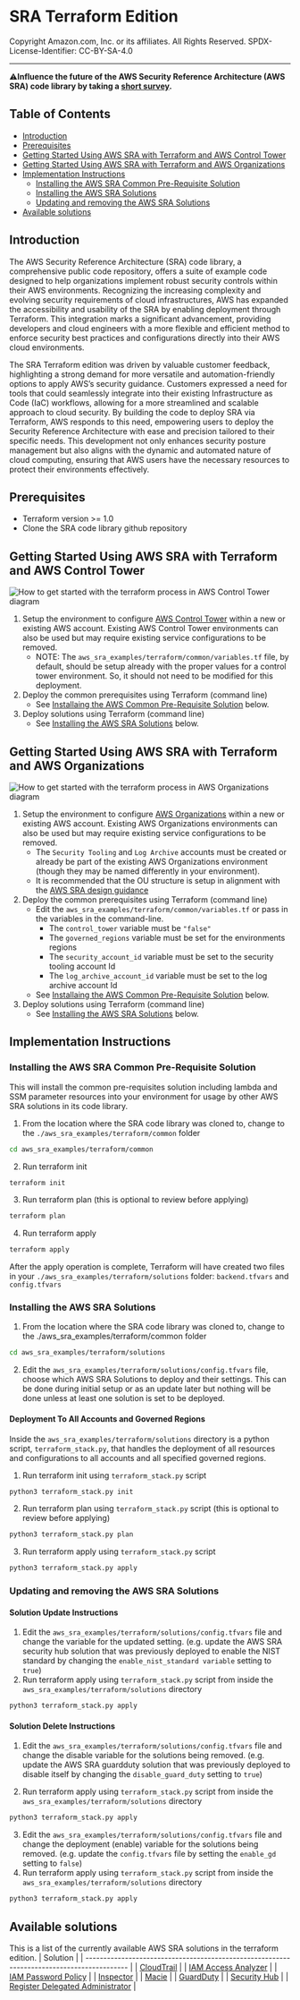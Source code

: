 # SRA Terraform Edition<!-- omit in toc -->
<!-- markdownlint-disable MD033 -->

Copyright Amazon.com, Inc. or its affiliates. All Rights Reserved. SPDX-License-Identifier: CC-BY-SA-4.0

---

⚠️**Influence the future of the AWS Security Reference Architecture (AWS SRA) code library by taking a [short survey](https://amazonmr.au1.qualtrics.com/jfe/form/SV_9oFz0p67iCw3obk).**

## <!-- omit in toc -->

## Table of Contents<!-- omit in toc -->

- [Introduction](#introduction)
- [Prerequisites](#prerequisites)
- [Getting Started Using AWS SRA with Terraform and AWS Control Tower](#getting-started-using-aws-sra-with-terraform-and-aws-control-tower)
- [Getting Started Using AWS SRA with Terraform and AWS Organizations](#getting-started-using-aws-sra-with-terraform-and-aws-organizations)
- [Implementation Instructions](#implementation-instructions)
  - [Installing the AWS SRA Common Pre-Requisite Solution](#installing-the-aws-sra-common-pre-requisite-solution)
  - [Installing the AWS SRA Solutions](#installing-the-aws-sra-solutions)
  - [Updating and removing the AWS SRA Solutions](#updating-and-removing-the-aws-sra-solutions)
- [Available solutions](#available-solutions)

## Introduction

The AWS Security Reference Architecture (SRA) code library, a comprehensive public code repository, offers a suite of example code designed to help organizations implement robust security controls within their AWS environments. Recognizing the increasing complexity and evolving security requirements of cloud infrastructures, AWS has expanded the accessibility and usability of the SRA by enabling deployment through Terraform. This integration marks a significant advancement, providing developers and cloud engineers with a more flexible and efficient method to enforce security best practices and configurations directly into their AWS cloud environments.

The SRA Terraform edition was driven by valuable customer feedback, highlighting a strong demand for more versatile and automation-friendly options to apply AWS’s security guidance. Customers expressed a need for tools that could seamlessly integrate into their existing Infrastructure as Code (IaC) workflows, allowing for a more streamlined and scalable approach to cloud security. By building the code to deploy SRA via Terraform, AWS responds to this need, empowering users to deploy the Security Reference Architecture with ease and precision tailored to their specific needs. This development not only enhances security posture management but also aligns with the dynamic and automated nature of cloud computing, ensuring that AWS users have the necessary resources to protect their environments effectively.

## Prerequisites

- Terraform version >= 1.0
- Clone the SRA code library github repository

## Getting Started Using AWS SRA with Terraform and AWS Control Tower

![How to get started with the terraform process in AWS Control Tower diagram](../docs/artifacts/terraform-control-tower-process.png)

1. Setup the environment to configure [AWS Control Tower](https://docs.aws.amazon.com/controltower/latest/userguide/getting-started-with-control-tower.html) within a new or existing AWS account. Existing AWS Control Tower environments can also be
   used but may require existing service configurations to be removed.
   - NOTE: The `aws_sra_examples/terraform/common/variables.tf` file, by default, should be setup already with the proper values for a control tower environment.  So, it should not need to be modified for this deployment.
2. Deploy the common prerequisites using Terraform (command line)
   - See [Installaing the AWS Common Pre-Requisite Solution](#installaing-the-aws-common-pre-requisite-solution) below.
3. Deploy solutions using Terraform (command line)
   - See [Installing the AWS SRA Solutions](#installing-the-aws-sra-solutions) below.


## Getting Started Using AWS SRA with Terraform and AWS Organizations

![How to get started with the terraform process in AWS Organizations diagram](../docs/artifacts/terraform-process.png)

1. Setup the environment to configure [AWS Organizations](https://docs.aws.amazon.com/organizations/latest/userguide/orgs_getting-started.html) within a new or existing AWS account. Existing AWS Organizations environments can also be used but may
   require existing service configurations to be removed.
   - The `Security Tooling` and `Log Archive` accounts must be created or already be part of the existing AWS Organizations environment (though they may be named differently in your environment).
   - It is recommended that the OU structure is setup in alignment with the [AWS SRA design guidance](https://docs.aws.amazon.com/prescriptive-guidance/latest/security-reference-architecture/architecture.html)
2. Deploy the common prerequisites using Terraform (command line)
   - Edit the `aws_sra_examples/terraform/common/variables.tf` or pass in the variables in the command-line.
     - The `control_tower` variable must be `"false"`
     - The `governed_regions` variable must be set for the environments regions
     - The `security_account_id` variable must be set to the security tooling account Id
     - The `log_archive_account_id` variable must be set to the log archive account Id
   - See [Installaing the AWS Common Pre-Requisite Solution](#installaing-the-aws-common-pre-requisite-solution) below.
3. Deploy solutions using Terraform (command line)
   - See [Installing the AWS SRA Solutions](#installing-the-aws-sra-solutions) below.

## Implementation Instructions

### Installing the AWS SRA Common Pre-Requisite Solution

This will install the common pre-requisites solution including lambda and SSM parameter resources into your environment for usage by other AWS SRA solutions in its code library.

1. From the location where the SRA code library was cloned to, change to the `./aws_sra_examples/terraform/common` folder
```bash
cd aws_sra_examples/terraform/common
```
2. Run terraform init
```bash
terraform init
```
3. Run terraform plan (this is optional to review before applying)
```bash
terraform plan
```
4. Run terraform apply
```bash
terraform apply
```

After the apply operation is complete, Terraform will have created two files in your `./aws_sra_examples/terraform/solutions` folder:  `backend.tfvars` and `config.tfvars`

### Installing the AWS SRA Solutions

1. From the location where the SRA code library was cloned to, change to the ./aws_sra_examples/terraform/common folder
```bash
cd aws_sra_examples/terraform/solutions
```
2. Edit the `aws_sra_examples/terraform/solutions/config.tfvars` file, choose which AWS SRA Solutions to deploy and their settings. This can be done during initial setup or as an update later but nothing will be done unless at least one solution is set to be deployed.

#### Deployment To All Accounts and Governed Regions<!-- omit in toc -->

Inside the `aws_sra_examples/terraform/solutions` directory is a python script, `terraform_stack.py`, that handles the deployment of all resources and configurations to all accounts and all specified governed regions.

1. Run terraform init using `terraform_stack.py` script
```bash
python3 terraform_stack.py init
```
2. Run terraform plan using `terraform_stack.py` script (this is optional to review before applying)
```bash
python3 terraform_stack.py plan
```
3. Run terraform apply using `terraform_stack.py` script
```bash
python3 terraform_stack.py apply
```

### Updating and removing the AWS SRA Solutions

#### Solution Update Instructions<!-- omit in toc -->

1. Edit the `aws_sra_examples/terraform/solutions/config.tfvars` file and change the variable for the updated setting.  (e.g. update the AWS SRA security hub solution that was previously deployed to enable the NIST standard by changing the `enable_nist_standard variable` setting to `true`)
2. Run terraform apply using `terraform_stack.py` script from inside the `aws_sra_examples/terraform/solutions` directory
```bash
python3 terraform_stack.py apply
```

#### Solution Delete Instructions<!-- omit in toc -->

1. Edit the `aws_sra_examples/terraform/solutions/config.tfvars` file and change the disable variable for the solutions being removed.  (e.g. update the AWS SRA guardduty solution that was previously deployed to disable itself by changing the `disable_guard_duty` setting to `true`)

2. Run terraform apply using `terraform_stack.py` script from inside the `aws_sra_examples/terraform/solutions` directory
```bash
python3 terraform_stack.py apply
```
3. Edit the `aws_sra_examples/terraform/solutions/config.tfvars` file and change the deployment (enable) variable for the solutions being removed.  (e.g. update the `config.tfvars` file by setting the `enable_gd` setting to `false`)
4. Run terraform apply using `terraform_stack.py` script from inside the `aws_sra_examples/terraform/solutions` directory
```bash
python3 terraform_stack.py apply
```

## Available solutions
This is a list of the currently available AWS SRA solutions in the terraform edition.
| Solution                                                                                   |
| ------------------------------------------------------------------------------------------ |
| [CloudTrail](./solutions/cloudtrail_org/README.md)                                         |
| [IAM Access Analyzer](./solutions/iam_access_analyzer/README.md)                           |
| [IAM Password Policy](./solutions/iam_password_policy/README.md)                           |
| [Inspector](./solutions/inspector/README.md)                                               |
| [Macie](./solutions/macie/README.md)                                                       |
| [GuardDuty](./solutions/guard_duty/README.md)                                              |
| [Security Hub](./solutions/security_hub/recorder_start_event/data.tf)                      |
| [Register Delegated Administrator](./solutions/register_delegated_administrator/README.md) |

